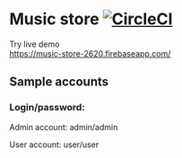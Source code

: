 # Music store [![CircleCI](https://circleci.com/gh/grzegorz103/music-store/tree/master.svg?style=svg)](https://circleci.com/gh/grzegorz103/music-store/tree/master)

Try live demo    
https://music-store-2620.firebaseapp.com/

## Sample accounts

### Login/password:

Admin account:
admin/admin

User account:
user/user
